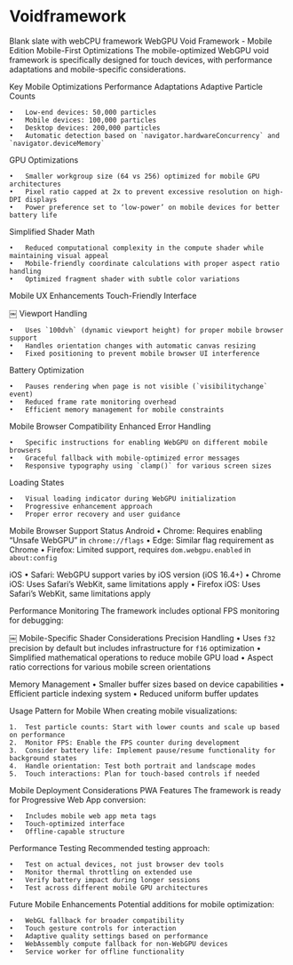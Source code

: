 # Voidframework
Blank slate with webCPU framework 
WebGPU Void Framework - Mobile Edition
Mobile-First Optimizations
The mobile-optimized WebGPU void framework is specifically designed for touch devices, with performance adaptations and mobile-specific considerations.

Key Mobile Optimizations
Performance Adaptations
Adaptive Particle Counts

	•	Low-end devices: 50,000 particles
	•	Mobile devices: 100,000 particles
	•	Desktop devices: 200,000 particles
	•	Automatic detection based on `navigator.hardwareConcurrency` and `navigator.deviceMemory`

GPU Optimizations

	•	Smaller workgroup size (64 vs 256) optimized for mobile GPU architectures
	•	Pixel ratio capped at 2x to prevent excessive resolution on high-DPI displays
	•	Power preference set to ‘low-power’ on mobile devices for better battery life

Simplified Shader Math

	•	Reduced computational complexity in the compute shader while maintaining visual appeal
	•	Mobile-friendly coordinate calculations with proper aspect ratio handling
	•	Optimized fragment shader with subtle color variations

Mobile UX Enhancements
Touch-Friendly Interface

￼
Viewport Handling

	•	Uses `100dvh` (dynamic viewport height) for proper mobile browser support
	•	Handles orientation changes with automatic canvas resizing
	•	Fixed positioning to prevent mobile browser UI interference

Battery Optimization

	•	Pauses rendering when page is not visible (`visibilitychange` event)
	•	Reduced frame rate monitoring overhead
	•	Efficient memory management for mobile constraints

Mobile Browser Compatibility
Enhanced Error Handling

	•	Specific instructions for enabling WebGPU on different mobile browsers
	•	Graceful fallback with mobile-optimized error messages
	•	Responsive typography using `clamp()` for various screen sizes

Loading States

	•	Visual loading indicator during WebGPU initialization
	•	Progressive enhancement approach
	•	Proper error recovery and user guidance

Mobile Browser Support Status
Android
	•	Chrome: Requires enabling “Unsafe WebGPU” in `chrome://flags`
	•	Edge: Similar flag requirement as Chrome
	•	Firefox: Limited support, requires `dom.webgpu.enabled` in `about:config`

iOS
	•	Safari: WebGPU support varies by iOS version (iOS 16.4+)
	•	Chrome iOS: Uses Safari’s WebKit, same limitations apply
	•	Firefox iOS: Uses Safari’s WebKit, same limitations apply

Performance Monitoring
The framework includes optional FPS monitoring for debugging:

￼
Mobile-Specific Shader Considerations
Precision Handling
	•	Uses `f32` precision by default but includes infrastructure for `f16` optimization
	•	Simplified mathematical operations to reduce mobile GPU load
	•	Aspect ratio corrections for various mobile screen orientations

Memory Management
	•	Smaller buffer sizes based on device capabilities
	•	Efficient particle indexing system
	•	Reduced uniform buffer updates

Usage Pattern for Mobile
When creating mobile visualizations:

	1.	Test particle counts: Start with lower counts and scale up based on performance
	2.	Monitor FPS: Enable the FPS counter during development
	3.	Consider battery life: Implement pause/resume functionality for background states
	4.	Handle orientation: Test both portrait and landscape modes
	5.	Touch interactions: Plan for touch-based controls if needed

Mobile Deployment Considerations
PWA Features
The framework is ready for Progressive Web App conversion:

	•	Includes mobile web app meta tags
	•	Touch-optimized interface
	•	Offline-capable structure

Performance Testing
Recommended testing approach:

	•	Test on actual devices, not just browser dev tools
	•	Monitor thermal throttling on extended use
	•	Verify battery impact during longer sessions
	•	Test across different mobile GPU architectures

Future Mobile Enhancements
Potential additions for mobile optimization:

	•	WebGL fallback for broader compatibility
	•	Touch gesture controls for interaction
	•	Adaptive quality settings based on performance
	•	WebAssembly compute fallback for non-WebGPU devices
	•	Service worker for offline functionality
